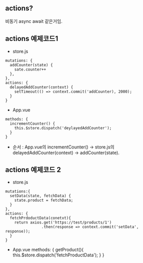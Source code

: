 ## actions?
비동기 async await 같은거임.

## actions 예제코드1

* store.js
```
mutations: {
  addCounter(state) {
    sate.counter++
  },
},
actions: {
  delayedAddCounter(context) {
    setTimeout(() => context.commit('addCounter), 2000);
  }
}
```

* App.vue
```
methods: {
  incrementCounter() {
    this.$store.dispatch('deylayedAddCounter');
  }
}
```
* 순서 : App.vue의 incrementCounter() -> store.js의  delayedAddCounter(context) -> addCounter(state). 

## actions 예제코드 2

* store.js
```
mutations:{
  setData(state, fetchData) {
    state.product = fetchData;
  }
},
actions: {
  fetchPrdoductData(conetxt){
    return axios.get('https://test/products/1')
                .then(response => context.commit('setData', response));
  }
}
```

* App.vue
methods: {
  getProduct(){
    this.$store.dispatch('fetchProductData');
  }
}

